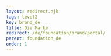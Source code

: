 ```yaml
---
layout: redirect.njk
tags: level2
key: brand_de
title: Die Marke
redirect: /de/foundation/brand/portal/
parent: foundation_de
order: 1
---
```

